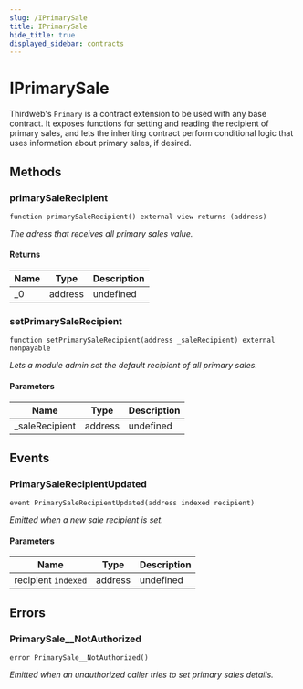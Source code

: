 ```yaml
---
slug: /IPrimarySale
title: IPrimarySale
hide_title: true
displayed_sidebar: contracts
---
```


# IPrimarySale

Thirdweb&#39;s `Primary` is a contract extension to be used with any base contract. It exposes functions for setting and reading the recipient of primary sales, and lets the inheriting contract perform conditional logic that uses information about primary sales, if desired.

## Methods

### primarySaleRecipient

```solidity
function primarySaleRecipient() external view returns (address)
```

_The adress that receives all primary sales value._

#### Returns

| Name | Type    | Description |
| ---- | ------- | ----------- |
| \_0  | address | undefined   |

### setPrimarySaleRecipient

```solidity
function setPrimarySaleRecipient(address _saleRecipient) external nonpayable
```

_Lets a module admin set the default recipient of all primary sales._

#### Parameters

| Name            | Type    | Description |
| --------------- | ------- | ----------- |
| \_saleRecipient | address | undefined   |

## Events

### PrimarySaleRecipientUpdated

```solidity
event PrimarySaleRecipientUpdated(address indexed recipient)
```

_Emitted when a new sale recipient is set._

#### Parameters

| Name                | Type    | Description |
| ------------------- | ------- | ----------- |
| recipient `indexed` | address | undefined   |

## Errors

### PrimarySale\_\_NotAuthorized

```solidity
error PrimarySale__NotAuthorized()
```

_Emitted when an unauthorized caller tries to set primary sales details._
